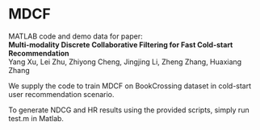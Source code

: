 # MDCF
 MATLAB code and demo data for paper:  
 **Multi-modality Discrete Collaborative Filtering for Fast Cold-start Recommendation**  
 Yang Xu, Lei Zhu, Zhiyong Cheng, Jingjing Li, Zheng Zhang, Huaxiang Zhang
 
 We supply the code to train MDCF on BookCrossing dataset in cold-start user recommendation scenario.  
 
 To generate NDCG and HR results using the provided scripts, simply run test.m in Matlab.  

